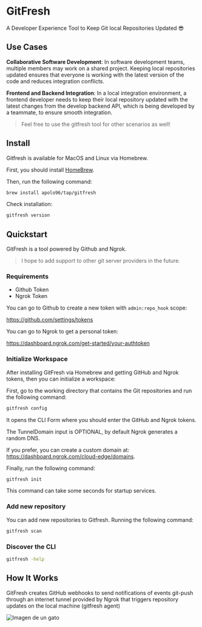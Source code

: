 # GitFresh
A Developer Experience Tool to Keep Git local Repositories Updated 😎

## Use Cases

**Collaborative Software Development**: In software development teams, multiple members may work on a shared project. Keeping local repositories updated ensures that everyone is working with the latest version of the code and reduces integration conflicts.

**Frontend and Backend Integration**: In a local integration environment, a frontend developer needs to keep their local repository updated with the latest changes from the develop backend API, which is being developed by a teammate, to ensure smooth integration.

> Feel free to use the gitfresh tool for other scenarios as well!

## Install

Gitfresh is available for MacOS and Linux via Homebrew.

First, you should install [HomeBrew](https://brew.sh/).

Then, run the following command:

```bash
brew install apolo96/tap/gitfresh
```

Check installation:

```bash
gitfresh version
```

## Quickstart

GitFresh is a tool powered by Github and Ngrok.

> I hope to add support to other git server providers in the future.

### Requirements

- Github Token
- Ngrok Token

You can go to Github to create a new token with `admin:repo_hook` scope: 

https://github.com/settings/tokens

You can go to Ngrok to get a personal token:

https://dashboard.ngrok.com/get-started/your-authtoken

### Initialize Workspace

After installing GitFresh via Homebrew and getting GitHub and Ngrok tokens, then you can initialize a workspace:

First, go to the working directory that contains the Git repositories and run the following command:

```bash
gitfresh config
```

It opens the CLI Form where you should enter the GitHub and Ngrok tokens.

The TunnelDomain input is OPTIONAL, by default Ngrok generates a random DNS.

If you prefer, you can create a custom domain at: 
https://dashboard.ngrok.com/cloud-edge/domains.


Finally, run the following command:

```bash
gitfresh init
```

This command can take some seconds for startup services. 

### Add new repository

You can add new repositories to Gitfresh. Running the following command:

```bash
gitfresh scan
```

### Discover the CLI

```bash
gitfresh -help
```


## How It Works

GitFresh creates GitHub webhooks to send notifications of events git-push through an internet tunnel provided by Ngrok that triggers repository updates on the local machine (gitfresh agent)

![Imagen de un gato](https://i.ibb.co/R6kPhmW/gitfresh.png)
